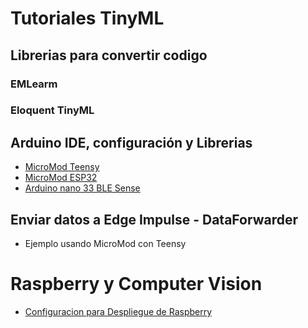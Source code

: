 # Tutoriales TinyML

## Librerias para convertir codigo
### EMLearm
### Eloquent TinyML

## Arduino IDE, configuración y Librerias
* [MicroMod Teensy](https://github.com/cgl-itm/AAEmbebido/blob/main/Tutoriales/Teensy_MicroMod_setup.md)
* [MicroMod ESP32](ESP32_MicroMod_setup.md)
* [Arduino nano 33 BLE Sense](https://docs.arduino.cc/hardware/nano-33-ble-sense/)

## Enviar datos a Edge Impulse - DataForwarder
* Ejemplo usando MicroMod con Teensy

# Raspberry y Computer Vision
* [Configuracion para Despliegue de Raspberry](https://github.com/cgl-itm/AAEmbebido/blob/main/Tutoriales/Despliegue_DNN_Raspberry.md)
